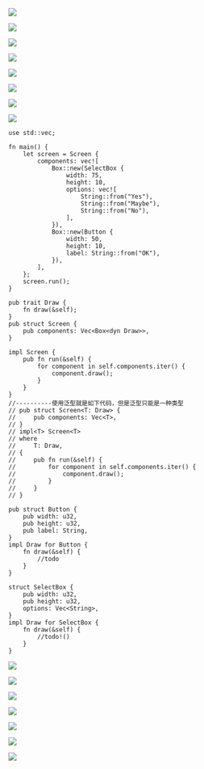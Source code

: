 ![](https://gitee.com/hxc8/images4/raw/master/img/202407172257058.jpg)

![](https://gitee.com/hxc8/images4/raw/master/img/202407172257339.jpg)

![](https://gitee.com/hxc8/images4/raw/master/img/202407172257739.jpg)

![](https://gitee.com/hxc8/images4/raw/master/img/202407172257621.jpg)

![](images/WEBRESOURCEa5595e9ecf637f812a016d5ed68c1a8f截图.png)

![](https://gitee.com/hxc8/images4/raw/master/img/202407172257303.jpg)

![](https://gitee.com/hxc8/images4/raw/master/img/202407172257638.jpg)

![](https://gitee.com/hxc8/images4/raw/master/img/202407172257892.jpg)

```
use std::vec;

fn main() {
    let screen = Screen {
        components: vec![
            Box::new(SelectBox {
                width: 75,
                height: 10,
                options: vec![
                    String::from("Yes"),
                    String::from("Maybe"),
                    String::from("No"),
                ],
            }),
            Box::new(Button {
                width: 50,
                height: 10,
                label: String::from("OK"),
            }),
        ],
    };
    screen.run();
}

pub trait Draw {
    fn draw(&self);
}
pub struct Screen {
    pub components: Vec<Box<dyn Draw>>,
}

impl Screen {
    pub fn run(&self) {
        for component in self.components.iter() {
            component.draw();
        }
    }
}
//----------使用泛型就是如下代码，但是泛型只能是一种类型
// pub struct Screen<T: Draw> {
//     pub components: Vec<T>,
// }
// impl<T> Screen<T>
// where
//     T: Draw,
// {
//     pub fn run(&self) {
//         for component in self.components.iter() {
//             component.draw();
//         }
//     }
// }

pub struct Button {
    pub width: u32,
    pub height: u32,
    pub label: String,
}
impl Draw for Button {
    fn draw(&self) {
        //todo
    }
}

struct SelectBox {
    pub width: u32,
    pub height: u32,
    options: Vec<String>,
}
impl Draw for SelectBox {
    fn draw(&self) {
        //todo!()
    }
}

```

![](https://gitee.com/hxc8/images4/raw/master/img/202407172257919.jpg)

![](https://gitee.com/hxc8/images4/raw/master/img/202407172257374.jpg)

![](https://gitee.com/hxc8/images4/raw/master/img/202407172257959.jpg)

![](https://gitee.com/hxc8/images4/raw/master/img/202407172257525.jpg)

![](https://gitee.com/hxc8/images4/raw/master/img/202407172257880.jpg)

![](https://gitee.com/hxc8/images4/raw/master/img/202407172257073.jpg)

![](https://gitee.com/hxc8/images4/raw/master/img/202407172257454.jpg)